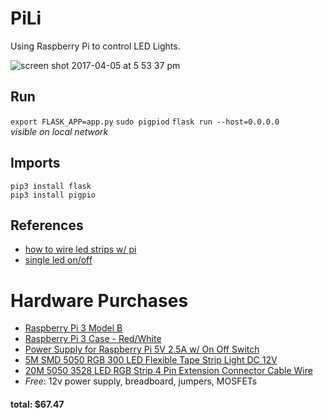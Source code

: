 # PiLi
Using Raspberry Pi to control LED Lights.    

![screen shot 2017-04-05 at 5 53 37 pm](https://cloud.githubusercontent.com/assets/11993240/24728661/dc40e5fe-1a28-11e7-9e17-fb1a0d65df0b.png)   

## Run   
`export FLASK_APP=app.py`
`sudo pigpiod`
`flask run --host=0.0.0.0`   
_visible on local network_   


## Imports   
`pip3 install flask`   
`pip3 install pigpio`   

## References   
 - [how to wire led strips w/ pi](http://dordnung.de/raspberrypi-ledstrip/)   
 - [single led on/off](https://thepihut.com/blogs/raspberry-pi-tutorials/27968772-turning-on-an-led-with-your-raspberry-pis-gpio-pins)   

# Hardware Purchases   
 - [Raspberry Pi 3 Model B](http://a.co/4BgI3NM)    
 - [Raspberry Pi 3 Case - Red/White ](http://a.co/4jC330Z)    
 - [Power Supply for Raspberry Pi 5V 2.5A w/ On Off Switch](http://a.co/0USHDWa)    
 - [5M SMD 5050 RGB 300 LED Flexible Tape Strip Light DC 12V](http://www.ebay.com/itm/172418697496?_trksid=p2060353.m2749.l2649&var=471251186562&ssPageName=STRK%3AMEBIDX%3AIT)    
 - [20M 5050 3528 LED RGB Strip 4 Pin Extension Connector Cable Wire](http://www.ebay.com/itm/152410549178?_trksid=p2060353.m2749.l2649&var=451702443413&ssPageName=STRK%3AMEBIDX%3AIT)    
 - _Free_: 12v power supply, breadboard, jumpers, MOSFETs
#### total: $67.47
 